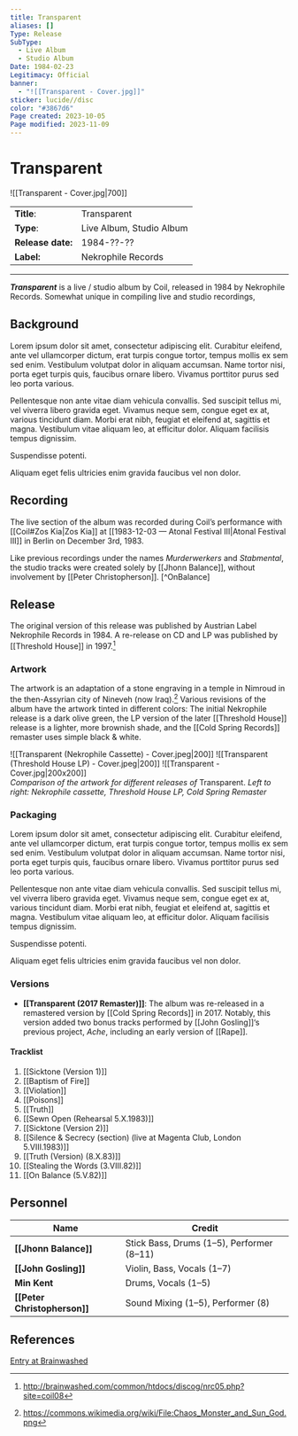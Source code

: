 ```yaml
---
title: Transparent
aliases: []
Type: Release
SubType:
  - Live Album
  - Studio Album
Date: 1984-02-23
Legitimacy: Official
banner:
  - "![[Transparent - Cover.jpg]]"
sticker: lucide//disc
color: "#3867d6"
Page created: 2023-10-05
Page modified: 2023-11-09
---
```


# Transparent

![[Transparent - Cover.jpg|700]]

|  |  |
| --- | --- |
| __Title__: | Transparent |
| __Type__: | Live Album, Studio Album |
| __Release date:__ | 1984-??-?? |
| __Label:__ | Nekrophile Records |

---

*__Transparent__* is a live / studio album by Coil, released in 1984 by Nekrophile Records. Somewhat unique in compiling live and studio recordings,

## Background

Lorem ipsum dolor sit amet, consectetur adipiscing elit. Curabitur eleifend, ante vel ullamcorper dictum, erat turpis congue tortor, tempus mollis ex sem sed enim. Vestibulum volutpat dolor in aliquam accumsan. Name tortor nisi, porta eget turpis quis, faucibus ornare libero. Vivamus porttitor purus sed leo porta various.

Pellentesque non ante vitae diam vehicula convallis. Sed suscipit tellus mi, vel viverra libero gravida eget. Vivamus neque sem, congue eget ex at, various tincidunt diam. Morbi erat nibh, feugiat et eleifend at, sagittis et magna. Vestibulum vitae aliquam leo, at efficitur dolor. Aliquam facilisis tempus dignissim.

Suspendisse potenti.

Aliquam eget felis ultricies enim gravida faucibus vel non dolor.

## Recording

The live section of the album was recorded during Coil’s performance with [[Coil#Zos Kia|Zos Kia]] at [[1983-12-03 — Atonal Festival Ⅲ|Atonal Festival III]] in Berlin on December 3rd, 1983.

Like previous recordings under the names *Murderwerkers* and *Stabmental*, the studio tracks were created solely by [[Jhonn Balance]], without involvement by [[Peter Christopherson]]. [^OnBalance]

## Release

The original version of this release was published by Austrian Label Nekrophile Records in 1984. A re-release on CD and LP was published by [[Threshold House]] in 1997.[^TranspRelease]

### Artwork

The artwork is an adaptation of a stone engraving in a temple in Nimroud in the then-Assyrian city of Nineveh (now Iraq).[^ArtworkSource] Various revisions of the album have the artwork tinted in different colors: The initial Nekrophile release is a dark olive green, the LP version of the later [[Threshold House]] release is a lighter, more brownish shade, and the [[Cold Spring Records]] remaster uses simple black & white.

![[Transparent (Nekrophile Cassette) - Cover.jpeg|200]]  ![[Transparent (Threshold House LP) - Cover.jpeg|200]] ![[Transparent - Cover.jpg|200x200]]  
*Comparison of the artwork for different releases of* Transparent. *Left to right: Nekrophile cassette, Threshold House LP, Cold Spring Remaster*

### Packaging

Lorem ipsum dolor sit amet, consectetur adipiscing elit. Curabitur eleifend, ante vel ullamcorper dictum, erat turpis congue tortor, tempus mollis ex sem sed enim. Vestibulum volutpat dolor in aliquam accumsan. Name tortor nisi, porta eget turpis quis, faucibus ornare libero. Vivamus porttitor purus sed leo porta various.

Pellentesque non ante vitae diam vehicula convallis. Sed suscipit tellus mi, vel viverra libero gravida eget. Vivamus neque sem, congue eget ex at, various tincidunt diam. Morbi erat nibh, feugiat et eleifend at, sagittis et magna. Vestibulum vitae aliquam leo, at efficitur dolor. Aliquam facilisis tempus dignissim.

Suspendisse potenti.

Aliquam eget felis ultricies enim gravida faucibus vel non dolor.

### Versions

- __[[Transparent (2017 Remaster)]]__: The album was re-released in a remastered version by [[Cold Spring Records]] in 2017. Notably, this version added two bonus tracks performed by [[John Gosling]]‘s previous project, *Ache*, including an early version of [[Rape]].

#### Tracklist
1. [[Sicktone (Version 1)]]
2. [[Baptism of Fire]]
3. [[Violation]]
4. [[Poisons]]
5. [[Truth]]
6. [[Sewn Open (Rehearsal 5.X.1983)]]
7. [[Sicktone (Version 2)]]
8. [[Silence & Secrecy (section) (live at Magenta Club, London 5.VIII.1983)]]
9. [[Truth (Version) (8.X.83)]]
10. [[Stealing the Words (3.VIII.82)]]
11. [[On Balance (5.V.82)]]

## Personnel

| __Name__ |__Credit__ |
| --- | --- |
|__[[Jhonn Balance]]__| Stick Bass, Drums (1–5), Performer (8–11)|
| __[[John Gosling]]__ | Violin, Bass, Vocals (1–7) |
| __Min Kent__ | Drums, Vocals (1–5) |
| __[[Peter Christopherson]]__ | Sound Mixing (1–5), Performer (8) | [^AtonalLineup]

## References

[Entry at Brainwashed](http://brainwashed.com/common/htdocs/discog/nrc05.php?site=coil08)

[^AtonalLineup]: <https://live-coil-archive.com/1983-2/1983-atonal/>  
[ÔnBalance]: <https://i.discogs.com/uo6qNB7WS7NInMS7NRjgBNP-EW_rErhwjA5nSXCrI54/rs:fit/g:sm/q:90/h:588/w:600/czM6Ly9kaXNjb2dz/LWRhdGFiYXNlLWlt/YWdlcy9SLTk2NDE2/MzYtMTQ4NDQzMDEy/Ni02ODY1LmpwZWc.jpeg>
[^TranspRelease]: <http://brainwashed.com/common/htdocs/discog/nrc05.php?site=coil08>
[^ArtworkSource]: <https://commons.wikimedia.org/wiki/File:Chaos_Monster_and_Sun_God.png>
